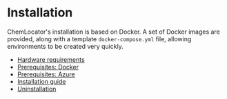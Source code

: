 # Installation

ChemLocator's installation is based on Docker.  A set of Docker images are 
provided, along with a template `docker-compose.yml` file, allowing environments
to be created very quickly.

  - [Hardware requirements](hardware-requirements.md)
  - [Prerequisites: Docker](prerequisites/docker.md)
  - [Prerequisites: Azure](prerequisites/azure.md)
  - [Installation guide](installation-guide.md)
  - [Uninstallation](uninstallation.md)

